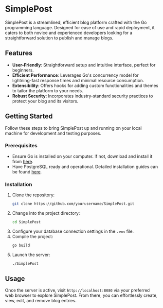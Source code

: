 # SimplePost

SimplePost is a streamlined, efficient blog platform crafted with the Go programming language. Designed for ease of use and rapid deployment, it caters to both novice and experienced developers looking for a straightforward solution to publish and manage blogs.

## Features

- **User-Friendly**: Straightforward setup and intuitive interface, perfect for beginners.
- **Efficient Performance**: Leverages Go's concurrency model for lightning-fast response times and minimal resource consumption.
- **Extensibility**: Offers hooks for adding custom functionalities and themes to tailor the platform to your needs.
- **Robust Security**: Incorporates industry-standard security practices to protect your blog and its visitors.

## Getting Started

Follow these steps to bring SimplePost up and running on your local machine for development and testing purposes.

### Prerequisites

- Ensure Go is installed on your computer. If not, download and install it from [here](https://golang.org/dl/).
- Have PostgreSQL ready and operational. Detailed installation guides can be found [here](https://www.postgresql.org/download/).

### Installation

1. Clone the repository:
   ```bash
   git clone https://github.com/yourusername/SimplePost.git
   ```
2. Change into the project directory:
   ```bash
   cd SimplePost
   ```
3. Configure your database connection settings in the `.env` file.
4. Compile the project:
   ```bash
   go build
   ```
5. Launch the server:
   ```bash
   ./SimplePost
   ```

## Usage

Once the server is active, visit `http://localhost:8080` via your preferred web browser to explore SimplePost. From there, you can effortlessly create, view, edit, and remove blog entries.
